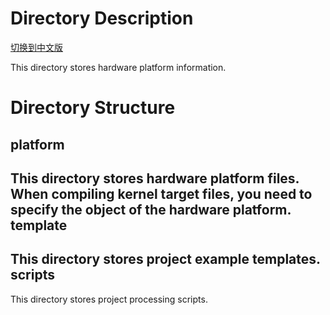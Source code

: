 # Directory Description

[切换到中文版](./README_CN.md)

This directory stores hardware platform information.

# Directory Structure
 platform
--------------------------------------------------------
This directory stores hardware platform files. When compiling kernel target files, you need to specify the object of the hardware platform.
 template
--------------------------------------------------------
This directory stores project example templates.
 scripts
---------------------------------------------------------
This directory stores project processing scripts.
​	

